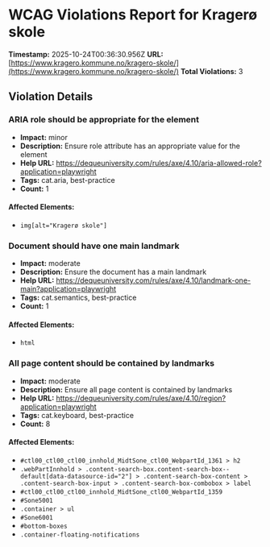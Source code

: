 # WCAG Violations Report for Kragerø skole

**Timestamp:** 2025-10-24T00:36:30.956Z
**URL:** [https://www.kragero.kommune.no/kragero-skole/](https://www.kragero.kommune.no/kragero-skole/)
**Total Violations:** 3

## Violation Details

### ARIA role should be appropriate for the element

- **Impact:** minor
- **Description:** Ensure role attribute has an appropriate value for the element
- **Help URL:** https://dequeuniversity.com/rules/axe/4.10/aria-allowed-role?application=playwright
- **Tags:** cat.aria, best-practice
- **Count:** 1

#### Affected Elements:

- `img[alt="Kragerø skole"]`

### Document should have one main landmark

- **Impact:** moderate
- **Description:** Ensure the document has a main landmark
- **Help URL:** https://dequeuniversity.com/rules/axe/4.10/landmark-one-main?application=playwright
- **Tags:** cat.semantics, best-practice
- **Count:** 1

#### Affected Elements:

- `html`

### All page content should be contained by landmarks

- **Impact:** moderate
- **Description:** Ensure all page content is contained by landmarks
- **Help URL:** https://dequeuniversity.com/rules/axe/4.10/region?application=playwright
- **Tags:** cat.keyboard, best-practice
- **Count:** 8

#### Affected Elements:

- `#ctl00_ctl00_ctl00_innhold_MidtSone_ctl00_WebpartId_1361 > h2`
- `.webPartInnhold > .content-search-box.content-search-box--default[data-datasource-id="2"] > .content-search-box-content > .content-search-box-input > .content-search-box-combobox > label`
- `#ctl00_ctl00_ctl00_innhold_MidtSone_ctl00_WebpartId_1359`
- `#Sone5001`
- `.container > ul`
- `#Sone6001`
- `#bottom-boxes`
- `.container-floating-notifications`

